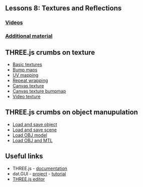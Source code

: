 ## Lessons 8: Textures and Reflections
    
### [Videos](https://www.udacity.com/course/viewer#!/c-cs291/l-124106595)
### [Additional material](https://www.udacity.com/wiki/cs291#lesson-8-textures-and-reflections)

## THREE.js crumbs on texture

* [Basic textures](https://github.com/cvdlab/threejs-crumbs/blob/master/examples/example41.html)
* [Bump maps](https://github.com/cvdlab/threejs-crumbs/blob/master/examples/example42.html)
* [UV mapping](https://github.com/cvdlab/threejs-crumbs/blob/master/examples/example44.html)
* [Repeat wrapping](https://github.com/cvdlab/threejs-crumbs/blob/master/examples/example45.html)
* [Canvas texture](https://github.com/cvdlab/threejs-crumbs/blob/master/examples/example46.html)
* [Canvas texture bumpmap](https://github.com/cvdlab/threejs-crumbs/blob/master/examples/example47.html)
* [Video texture](https://github.com/cvdlab/threejs-crumbs/blob/master/examples/example48.html)

## THREE.js crumbs on object manupulation

* [Load and save object](https://github.com/cvdlab/threejs-crumbs/blob/master/examples/example31.html)
* [Load and save scene](https://github.com/cvdlab/threejs-crumbs/blob/master/examples/example32.html)
* [Load OBJ model](https://github.com/cvdlab/threejs-crumbs/blob/master/examples/example33.html)
* [Load OBJ and MTL](https://github.com/cvdlab/threejs-crumbs/blob/master/examples/example34.html)

## Useful links

* THREE.js - [documentation](http://threejs.org/docs/)
* dat.GUI - [project](https://code.google.com/p/dat-gui/) -  [tutorial](http://workshop.chromeexperiments.com/examples/gui/#1--Basic-Usage)
* [THREE.js editor](http://threejs.org/editor/)
